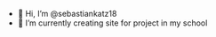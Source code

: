 - 👋 Hi, I’m @sebastiankatz18
- 🌱 I’m currently creating site for project in my school

<!---
sebastiankatz18/sebastiankatz18 is a ✨ special ✨ repository because its `README.md` (this file) appears on your GitHub profile.
You can click the Preview link to take a look at your changes.
--->
